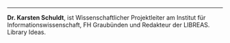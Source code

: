 ---

**Dr. Karsten Schuldt**, ist Wissenschaftlicher Projektleiter am Institut für Informationswissenschaft, FH Graubünden und Redakteur der LIBREAS. Library Ideas.